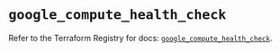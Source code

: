 # `google_compute_health_check`

Refer to the Terraform Registry for docs: [`google_compute_health_check`](https://registry.terraform.io/providers/hashicorp/google/6.18.0/docs/resources/compute_health_check).
